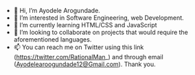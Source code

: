 - 👋 Hi, I’m Ayodele Arogundade.
- 👀 I’m interested in Software Engineering, web Development.
- 🌱 I’m currently learning HTML/CSS and JavaScript
- 💞️ I’m looking to collaborate on projects that would require the aforementioned languages.
- 📫 You can reach me on Twitter using this link (https://twitter.com/RationalMan_) and through email (Ayodelearoogundade12@Gmail.com). Thank you.

<!---
Ayodelearog/Ayodelearog is a ✨ special ✨ repository because its `README.md` (this file) appears on your GitHub profile.
You can click the Preview link to take a look at your changes.
--->
